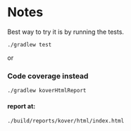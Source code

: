 # Notes

Best way to try it is by running the tests.

`./gradlew test`

or

### Code coverage instead

 `./gradlew koverHtmlReport`

#### report at:

`./build/reports/kover/html/index.html`
